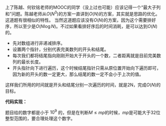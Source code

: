 <!-- date and tags in the next two lines
2017-04-18 16:52:44 +0800
subsequence
-->

上了陈越、何钦铭老师的MOOC的同学（没上过也可能）应该记得一个“最大子列和”问题。陈越老师从$O(N^3)$的方案一直讲到$O(N)$的方案，其实就是思路的优化。这道题有很相似的特性。
当然这道题应该没有$O(N)$的方案，因为这个需要排好序，所以至少是$O(N \log{N})$。不过如果看排好序后的时间消耗，是可以达到$O(N)$的。

- 先对数组进行非递减排序。
- 设置两个指针，分别代表完美数列的开头和结尾。
- 每次我们都将结尾指向刚刚开始大于开头的一个数，二者距离就是目前完美数列的最长长度。
- 开头指针向下进行遍历，这个时候结尾指针只需从原位置开始向下遍历即可，因为新的开头的数一定更大，那么结尾的数一定不会小于上次的值。

这样我们所用的时间就是开头和结尾分别一次遍历的时间，就是2N，完成$O(N)$的目标。

**代码实现：**

题目给的数字都是小于 $10^9$ 的，但是在判断$M \le m p$的时候，$m p$是可能大于32位整型范围的，要合理处理这个数字。
